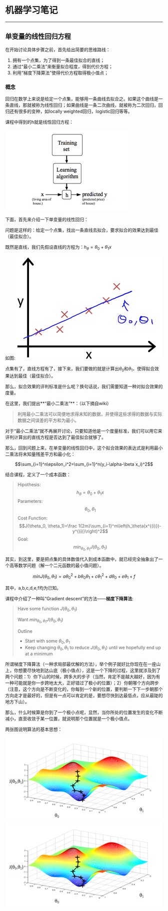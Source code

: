 # 机器学习笔记
-----------

## 单变量的线性回归方程

在开始讨论具体步骤之前，首先给出简要的思维路线：

1. 拥有一个点集，为了得到一条最佳拟合的直线；
2. 通过“最小二乘法”来衡量拟合程度，得到代价方程；
3. 利用“梯度下降算法”使得代价方程取得极小值点；

### 概念

回归在数学上来说是给定一个点集，能够用一条曲线去拟合之。如果这个曲线是一条直线，那就被称为线性回归；如果曲线是一条二次曲线，就被称为二次回归，回归还有很多的变种，如locally weighted回归，logistic回归等等。

课程中得到的h就是线性回归方程：

![线性回归方程](image/1.png)

下面，首先来介绍一下单变量的线性回归：

问题是这样的：给定一个点集，找出一条直线去拟合，要求拟合的效果达到最佳（最佳拟合）。

既然是直线，我们先假设直线的方程为：$h_\theta=\theta_0+\theta_1x$

如图:![](image/2.png)

点集有了，直线方程有了，接下来，我们要做的就是计算出$\theta_0$和$\theta_1$，使得拟合效果达到最佳（最佳拟合）。

那么，拟合效果的评判标准是什么呢？换句话说，我们需要知道一种对拟合效果的度量。

在这里，我们提出**“最小二乘法”**：（以下摘自wiki）

>利用最小二乘法可以简便地求得未知的数据，并使得这些求得的数据与实际数据之间误差的平方和为最小。

对于“最小二乘法”就不再展开讨论，只要知道他是一个度量标准，我们可以用它来评判计算出的直线方程是否达到了最佳拟合就够了。

那么，回到问题上来，在单变量的线性回归中，这个拟合效果的表达式是利用最小二乘法将未知量残差平方和最小化：

$$\sum_{i=1}^n\epsilon_i^2=\sum_{i=1}^n(y_i-\alpha-\beta x_i)^2$$

结合课程，定义了一个成本函数：

>Hipothesis:
>$$h_\theta=\theta_0+\theta_1x$$
>Parameters:
>$$\theta_0, \theta_1$$
>Cost Function:
>$$J(\theta_0, \theta_1)=\frac 1{2m}\sum_{i=1}^m\left(h_\theta(x^{(i)})-y^{(i)}\right)^2$$
>Goal:
>$$min_{\theta_0,\theta_1} J(\theta_0, \theta_1)$$

其实，到这里，要是把点集的具体数值代入到成本函数中，就已经完全抽象出了一个高等数学问题（解一个二元函数的最小值问题）。

$$min J(\theta_0, \theta_1)=a\theta_0^2+b\theta_0\theta_1+c\theta_1^2+d\theta_0+e\theta_1+f$$

其中，a,b,c,d,e,f均为已知。

课程中介绍了一种叫“Gradient descent”的方法——**梯度下降算法**:

>Have some function $J(\theta_0, \theta_1)$
>
>Want $min_{\theta_0, \theta_1}J(\theta_0, \theta_1)$
>
>Outline
>
>- Start with some $\theta_0, \theta_1$
>- Keep changing $\theta_0, \theta_1$ to reduce $J(\theta_0, \theta_1)$ until we hopefully end up at a minimum

所谓梯度下降算法（一种求局部最优解的方法），举个例子就好比你现在在一座山上，你想要尽快地到达山底（极小值点），这是一个下降的过程，这里就涉及到了两个问题：1）你下山的时候，跨多大的步子（当然，肯定不是越大越好，因为有一种可能就是你一步跨地太大，正好错过了极小的位置）；2）你朝哪个方向跨步（注意，这个方向是不断变化的，你每到一个新的位置，要判断一下下一步朝那个方向走才是最好的，但是有一点可以肯定的是，要想尽快到达最低点，应从最陡的地方下山）。

那么，什么时候算是你到了一个极小点呢，显然，当你所处的位置发生的变化不断减小，直至收敛于某一位置，就说明那个位置就是一个极小值点。

两张图说明算法的基本思想：

![](image/3.png)![](image/3.png)

